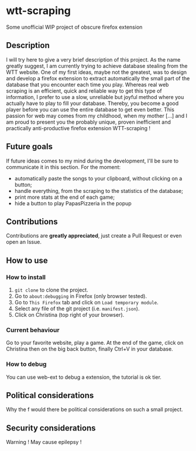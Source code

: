 # wtt-scraping
Some unofficial WIP project of obscure firefox extension

## Description

I will try here to give a very brief description of this project. As the name greatly suggest, I am currently trying to achieve database stealing from the WTT website. One of my first ideas, maybe not the greatest, was to design and develop a firefox extension to extract automatically the small part of the database that you encounter each time you play. Whereas real web scraping is an efficient, quick and reliable way to get this type of information, I prefer to use a slow, unreliable but joyful method where you actually have to play to fill your database. Thereby, you become a good player before you can use the entire database to get even better. This passion for web may comes from my childhood, when my mother [...] and I am proud to present you the probably unique, proven inefficient and practically anti-productive firefox extension WTT-scraping !

## Future goals

If future ideas comes to my mind during the development, I'll be sure to communicate it in this section. For the moment:
- automatically paste the songs to your clipboard, without clicking on a button;
- handle everything, from the scraping to the statistics of the database;
- print more stats at the end of each game;
- hide a button to play PapasPizzeria in the popup

## Contributions

Contributions are **greatly appreciated**, just create a Pull Request or even open an Issue.

## How to use

### How to install

1. `git clone` to clone the project.
2. Go to `about:debugging` in Firefox (only browser tested).
3. Go to `This Firefox` tab and click on `Load temporary module`.
4. Select any file of the git project (i.e. `manifest.json`).
5. Click on Christina (top right of your browser).

### Current behaviour

Go to your favorite website, play a game. At the end of the game, click on Christina then on the big back button, finally Ctrl+V in your database.

### How to debug

You can use web-ext to debug a extension, the tutorial is ok tier.

## Political considerations

Why the f would there be political considerations on such a small project.

## Security considerations

Warning ! May cause epilepsy !
